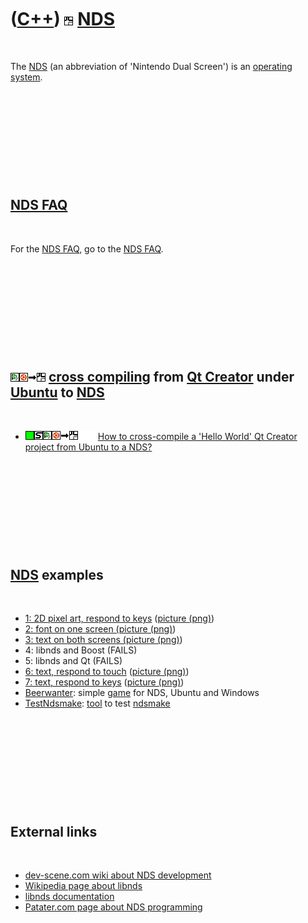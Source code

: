 



 

 

 

 

 

([C++](Cpp.htm)) ![NDS](PicNds.png) [NDS](CppNds.htm)
=====================================================

 

The [NDS](CppNds.htm) (an abbreviation of 'Nintendo Dual Screen') is an
[operating system](CppOs.htm).

 

 

 

 

 

[NDS FAQ](CppNdsFaq.htm)
------------------------

 

For the [NDS FAQ](CppNdsFaq.htm), go to the [NDS FAQ](CppNdsFaq.htm).

 

 

 

 

 

![Qt Creator](PicQtCreator.png)![Ubuntu](PicUbuntu.png)![to](PicTo.png)![NDS](PicNds.png) [cross compiling](CppCrossCompile.htm) from [Qt Creator](CppQtCreator.htm) under [Ubuntu](CppUbuntu.htm) to [NDS](CppNds.htm)
-----------------------------------------------------------------------------------------------------------------------------------------------------------------------------------------------------------------------

 

-   ![OKAY](PicGreen.png)![STL](PicStl.png)![Qt
    Creator](PicQtCreator.png)![Ubuntu](PicUbuntu.png)![to](PicTo.png)![NDS](PicNds.png)![
    ](PicSpacer.png)![ ](PicSpacer.png) [How to cross-compile a 'Hello
    World' Qt Creator project from Ubuntu to a
    NDS?](CppCrossCompileQtCreatorUbuntuHelloWorldToNds.htm)

 

 

 

 

 

[NDS](CppNds.htm) examples
--------------------------

 

-   [1: 2D pixel art, respond to keys](CppNdsExample1.htm)
    ([picture (png)](CppNdsExample1.png))
-   [2: font on one screen
    (](CppNdsExample2.htm)[picture (png)](CppNdsExample2.png))
-   [3: text on both screens
    (](CppNdsExample3.htm)[picture (png)](CppNdsExample3.png))
-   4: libnds and Boost (FAILS)
-   5: libnds and Qt (FAILS)
-   [6: text, respond to touch](CppNdsExample6.htm)
    ([picture (png)](CppNdsExample6.png))
-   [7: text, respond to keys](CppNdsExample7.htm)
    ([picture (png)](CppNdsExample7.png))
-   [Beerwanter](GameBeerWanter.htm): simple [game](Games.htm) for NDS,
    Ubuntu and Windows
-   [TestNdsmake](ToolTestNdsmake.htm): [tool](Tools.htm) to test
    [ndsmake](ToolNdsmake.htm)

 

 

 

 

 

External links
--------------

 

-   [dev-scene.com wiki about NDS development](http://dev-scene.com/NDS)
-   [Wikipedia page about libnds](http://en.wikipedia.org/wiki/Libnds)
-   [libnds documentation](http://libnds.devkitpro.org)
-   [Patater.com page about NDS
    programming](http://patater.com/files/projects/manual/manual.html)

 

 

 

 

 

 





 



